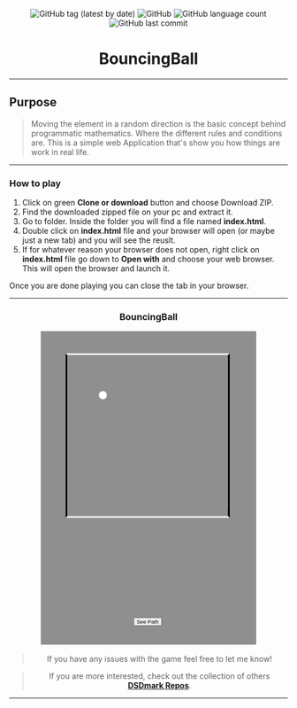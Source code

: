 <div align="center">

![GitHub tag (latest by date)](https://img.shields.io/github/v/tag/DSDmark/BouncingBall)
![GitHub](https://img.shields.io/github/license/DSDmark/BouncingBall)
![GitHub language count](https://img.shields.io/github/languages/count/DSDmark/BouncingBall)
![GitHub last commit](https://img.shields.io/github/last-commit/DSDmark/BouncingBall)

# BouncingBall

<div>

---

<div align="center">

<div align="left">

## Purpose

> Moving the element in a random direction is the basic concept behind programmatic mathematics. Where the different rules and conditions are. This is a simple web Application that's show you how things are work in real life.

---

### How to play

1. Click on green **Clone or download** button and choose Download ZIP.
2. Find the downloaded zipped file on your pc and extract it.
3. Go to folder. Inside the folder you will find a file named **index.html**.
4. Double click on **index.html** file and your browser will open (or maybe just a new tab) and you will see the reuslt.
5. If for whatever reason your browser does not open, right click on **index.html** file go down to **Open with**
   and choose your web browser. This will open the browser and launch it.

Once you are done playing you can close the tab in your browser.

---

</div>

### BouncingBall

![BouncingBall preview](assets/images/preview.gif "BouncingBall")

</div>

> If you have any issues with the game feel free to let me know!

> If you are more interested, check out the collection of others [ **DSDmark Repos**](https://github.com/DSDmark?tab=repositories "DSDmark Repos").

---
